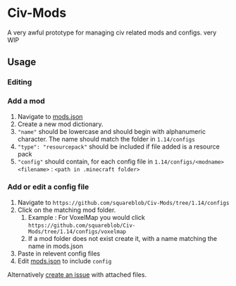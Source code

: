 # Civ-Mods
A very awful prototype for managing civ related mods and configs. very WIP

## Usage

### Editing

### Add a mod

1. Navigate to [mods.json](https://github.com/squareblob/Civ-Mods/blob/1.14/mods.json)
2. Create a new mod dictionary. 
  1. `"name"` should be lowercase and should begin with alphanumeric character. The name should match the folder in `1.14/configs`
  2. `"type": "resourcepack"` should be included if file added is a resource pack
  3. `"config"` should contain, for each config file in `1.14/configs/<modname>` `<filename>` : `<path in .minecraft folder>`

### Add or edit a config file

1. Navigate to `https://github.com/squareblob/Civ-Mods/tree/1.14/configs`
2. Click on the matching mod folder.
    1. Example : For VoxelMap you would click `https://github.com/squareblob/Civ-Mods/tree/1.14/configs/voxelmap`
    1. If a mod folder does not exist create it, with a name matching the name in mods.json
3. Paste in relevent config files
4. Edit [mods.json](https://github.com/squareblob/Civ-Mods/blob/1.14/mods.json) to include `config`

Alternatively [create an issue](https://github.com/squareblob/Civ-Mods/issues) with attached files. 

